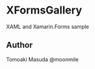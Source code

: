 XFormsGallery
=============

XAML and Xamarin.Forms sample

Author
-------------
Tomoaki Masuda @moonmile
